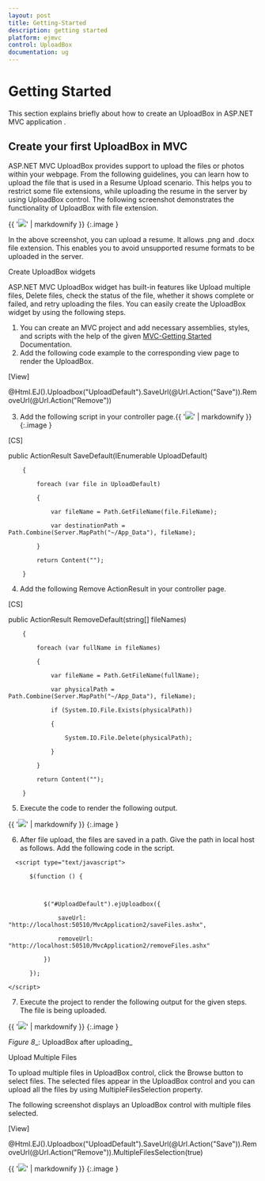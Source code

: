 ```yaml
---
layout: post
title: Getting-Started
description: getting started
platform: ejmvc
control: UploadBox
documentation: ug
---
```


# Getting Started

This section explains briefly about how to create an UploadBox in ASP.NET MVC application .

## Create your first UploadBox in MVC

ASP.NET MVC UploadBox provides support to upload the files or photos within your webpage. From the following guidelines, you can learn how to upload the file that is used in a Resume Upload scenario. This helps you to restrict some file extensions, while uploading the resume in the server by using UploadBox control. The following screenshot demonstrates the functionality of UploadBox with file extension.

{{ '![](Getting-Started_images/Getting-Started_img1.png)' | markdownify }}
{:.image }


In the above screenshot, you can upload a resume. It allows .png and .docx file extension. This enables you to avoid unsupported resume formats to be uploaded in the server.

Create UploadBox widgets

ASP.NET MVC UploadBox widget has built-in features like Upload multiple files, Delete files, check the status of the file, whether it shows complete or failed, and retry uploading the files.  You can easily create the UploadBox widget by using the following steps.

1. You can create an MVC project and add necessary assemblies, styles, and scripts with the help of the given [MVC-Getting Started](http://help.syncfusion.com/ug/js/Documents/gettingstartedwithmv.htm) Documentation.
2. Add the following code example to the corresponding view page to render the UploadBox.



[View]

@Html.EJ().Uploadbox("UploadDefault").SaveUrl(@Url.Action("Save")).RemoveUrl(@Url.Action("Remove"))



3. Add the following script in your controller page.{{ '![](Getting-Started_images/Getting-Started_img2.png)' | markdownify }}
{:.image }


[CS]

public ActionResult SaveDefault(IEnumerable<HttpPostedFileBase> UploadDefault)

        {

            foreach (var file in UploadDefault)

            {

                var fileName = Path.GetFileName(file.FileName);

                var destinationPath = Path.Combine(Server.MapPath("~/App_Data"), fileName);

            }

            return Content("");

        } 



4. Add the following Remove ActionResult in your controller page.

[CS]



public ActionResult RemoveDefault(string[] fileNames)

        {

            foreach (var fullName in fileNames)

            {

                var fileName = Path.GetFileName(fullName);

                var physicalPath = Path.Combine(Server.MapPath("~/App_Data"), fileName);

                if (System.IO.File.Exists(physicalPath))

                {

                    System.IO.File.Delete(physicalPath);

                }

            }

            return Content("");

        }





5. Execute the code to render the following output.



{{ '![](Getting-Started_images/Getting-Started_img3.png)' | markdownify }}
{:.image }


6. After file upload, the files are saved in a path. Give the path in local host as follows. Add the following code in the script.





 <script src="@Url.Content("~/Scripts/properties.js")"></script>



      <script type="text/javascript">

          $(function () {



              $("#UploadDefault").ejUploadbox({

                  saveUrl: "http://localhost:50510/MvcApplication2/saveFiles.ashx",

                  removeUrl: "http://localhost:50510/MvcApplication2/removeFiles.ashx"

              })

          });

    </script>



7. Execute the project to render the following output for the given steps. The file is being uploaded.


{{ '![](Getting-Started_images/Getting-Started_img4.png)' | markdownify }}
{:.image }


_Figure_ _8__: UploadBox after uploading_



Upload Multiple Files

To upload multiple files in UploadBox control, click the Browse button to select files. The selected files appear in the UploadBox control and you can upload all the files by using MultipleFilesSelection property.

The following screenshot displays an UploadBox control with multiple files selected.



[View]

@Html.EJ().Uploadbox("UploadDefault").SaveUrl(@Url.Action("Save")).RemoveUrl(@Url.Action("Remove")).MultipleFilesSelection(true)



{{ '![](Getting-Started_images/Getting-Started_img5.png)' | markdownify }}
{:.image }


